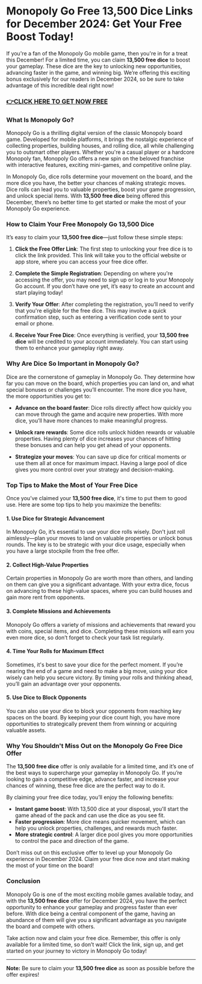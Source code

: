 # Monopoly Go Free 13,500 Dice Links for December 2024: Get Your Free Boost Today!

If you're a fan of the Monopoly Go mobile game, then you're in for a treat this December! For a limited time, you can claim **13,500 free dice** to boost your gameplay. These dice are the key to unlocking new opportunities, advancing faster in the game, and winning big. We’re offering this exciting bonus exclusively for our readers in December 2024, so be sure to take advantage of this incredible deal right now!

### [👉CLICK HERE TO GET NOW FREE](https://freeforyou.xyz/monopoly/go/)

### What Is Monopoly Go?

Monopoly Go is a thrilling digital version of the classic Monopoly board game. Developed for mobile platforms, it brings the nostalgic experience of collecting properties, building houses, and rolling dice, all while challenging you to outsmart other players. Whether you're a casual player or a hardcore Monopoly fan, Monopoly Go offers a new spin on the beloved franchise with interactive features, exciting mini-games, and competitive online play.

In Monopoly Go, dice rolls determine your movement on the board, and the more dice you have, the better your chances of making strategic moves. Dice rolls can lead you to valuable properties, boost your game progression, and unlock special items. With **13,500 free dice** being offered this December, there’s no better time to get started or make the most of your Monopoly Go experience.

### How to Claim Your Free Monopoly Go 13,500 Dice

It’s easy to claim your **13,500 free dice**—just follow these simple steps:

1. **Click the Free Offer Link**: The first step to unlocking your free dice is to click the link provided. This link will take you to the official website or app store, where you can access your free dice offer.
   
2. **Complete the Simple Registration**: Depending on where you're accessing the offer, you may need to sign up or log in to your Monopoly Go account. If you don’t have one yet, it’s easy to create an account and start playing today!

3. **Verify Your Offer**: After completing the registration, you’ll need to verify that you're eligible for the free dice. This may involve a quick confirmation step, such as entering a verification code sent to your email or phone.

4. **Receive Your Free Dice**: Once everything is verified, your **13,500 free dice** will be credited to your account immediately. You can start using them to enhance your gameplay right away.

### Why Are Dice So Important in Monopoly Go?

Dice are the cornerstone of gameplay in Monopoly Go. They determine how far you can move on the board, which properties you can land on, and what special bonuses or challenges you’ll encounter. The more dice you have, the more opportunities you get to:

- **Advance on the board faster**: Dice rolls directly affect how quickly you can move through the game and acquire new properties. With more dice, you’ll have more chances to make meaningful progress.
  
- **Unlock rare rewards**: Some dice rolls unlock hidden rewards or valuable properties. Having plenty of dice increases your chances of hitting these bonuses and can help you get ahead of your opponents.

- **Strategize your moves**: You can save up dice for critical moments or use them all at once for maximum impact. Having a large pool of dice gives you more control over your strategy and decision-making.

### Top Tips to Make the Most of Your Free Dice

Once you’ve claimed your **13,500 free dice**, it's time to put them to good use. Here are some top tips to help you maximize the benefits:

#### 1. **Use Dice for Strategic Advancement**
In Monopoly Go, it’s essential to use your dice rolls wisely. Don't just roll aimlessly—plan your moves to land on valuable properties or unlock bonus rounds. The key is to be strategic with your dice usage, especially when you have a large stockpile from the free offer.

#### 2. **Collect High-Value Properties**
Certain properties in Monopoly Go are worth more than others, and landing on them can give you a significant advantage. With your extra dice, focus on advancing to these high-value spaces, where you can build houses and gain more rent from opponents.

#### 3. **Complete Missions and Achievements**
Monopoly Go offers a variety of missions and achievements that reward you with coins, special items, and dice. Completing these missions will earn you even more dice, so don’t forget to check your task list regularly.

#### 4. **Time Your Rolls for Maximum Effect**
Sometimes, it's best to save your dice for the perfect moment. If you’re nearing the end of a game and need to make a big move, using your dice wisely can help you secure victory. By timing your rolls and thinking ahead, you’ll gain an advantage over your opponents.

#### 5. **Use Dice to Block Opponents**
You can also use your dice to block your opponents from reaching key spaces on the board. By keeping your dice count high, you have more opportunities to strategically prevent them from winning or acquiring valuable assets.

### Why You Shouldn't Miss Out on the Monopoly Go Free Dice Offer

The **13,500 free dice** offer is only available for a limited time, and it’s one of the best ways to supercharge your gameplay in Monopoly Go. If you’re looking to gain a competitive edge, advance faster, and increase your chances of winning, these free dice are the perfect way to do it.

By claiming your free dice today, you’ll enjoy the following benefits:

- **Instant game boost**: With 13,500 dice at your disposal, you'll start the game ahead of the pack and can use the dice as you see fit.
- **Faster progression**: More dice means quicker movement, which can help you unlock properties, challenges, and rewards much faster.
- **More strategic control**: A larger dice pool gives you more opportunities to control the pace and direction of the game.

Don’t miss out on this exclusive offer to level up your Monopoly Go experience in December 2024. Claim your free dice now and start making the most of your time on the board!

### Conclusion

Monopoly Go is one of the most exciting mobile games available today, and with the **13,500 free dice** offer for December 2024, you have the perfect opportunity to enhance your gameplay and progress faster than ever before. With dice being a central component of the game, having an abundance of them will give you a significant advantage as you navigate the board and compete with others.

Take action now and claim your free dice. Remember, this offer is only available for a limited time, so don’t wait! Click the link, sign up, and get started on your journey to victory in Monopoly Go today!

---

**Note:** Be sure to claim your **13,500 free dice** as soon as possible before the offer expires!
